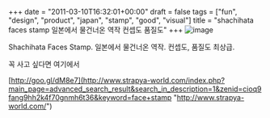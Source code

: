 +++
date = "2011-03-10T16:32:01+00:00"
draft = false
tags = ["fun", "design", "product", "japan", "stamp", "good", "visual"]
title = "shachihata faces stamp 일본에서 물건너온 역작 컨셉도 품질도"
+++
![image](/tumblr_img/2011-03-10-shachihata-faces-stamp-/64d72e554bfb11d2dea5d64737987af8ccf47ef3efe282a1a69497ee1abc9f7a.png)



Shachihata Faces Stamp. 일본에서 물건너온 역작. 컨셉도, 품질도 최상급.

꼭 사고 싶다면 여기에서

[http://goo.gl/dM8e7](http://www.strapya-world.com/index.php?main_page=advanced_search_result&search_in_description=1&zenid=cioq9fang9hh2k4f70gnmh6t36&keyword=face+stamp "http://www.strapya-world.com/")

